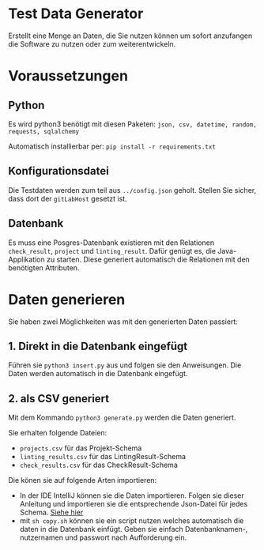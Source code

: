 # Test Data Generator

Erstellt eine Menge an Daten, die Sie nutzen können um sofort anzufangen die Software zu nutzen oder zum weiterentwickeln.

# Voraussetzungen

## Python

Es wird python3 benötigt mit diesen Paketen:
`json, csv, datetime, random, requests, sqlalchemy`

Automatisch installierbar per: `pip install -r requirements.txt`

## Konfigurationsdatei

Die Testdaten werden zum teil aus `../config.json` geholt. Stellen Sie sicher, dass dort der `gitLabHost` gesetzt ist.

## Datenbank

Es muss eine Posgres-Datenbank existieren mit den Relationen `check_result`, `project` und `linting_result`.
Dafür genügt es, die Java-Applikation zu starten. Diese generiert automatisch die Relationen mit den benötigten Attributen.

# Daten generieren

Sie haben zwei Möglichkeiten was mit den generierten Daten passiert:

## 1. Direkt in die Datenbank eingefügt

Führen sie `python3 insert.py` aus und folgen sie den Anweisungen.
Die Daten werden automatisch in die Datenbank eingefügt.

## 2. als CSV generiert

Mit dem Kommando `python3 generate.py` werden die Daten generiert.

Sie erhalten folgende Dateien:

- `projects.csv` für das Projekt-Schema
- `linting_results.csv` für das LintingResult-Schema
- `check_results.csv` für das CheckResult-Schema

Die könen sie auf folgende Arten importieren:

- In der IDE IntelliJ können sie die Daten importieren.
  Folgen sie dieser Anleitung und importieren sie die entsprechende Json-Datei für jedes Schema. [Siehe hier](https://www.jetbrains.com/help/idea/import-data.html#import_csv)
- mit `sh copy.sh` können sie ein script nutzen welches automatisch die daten in die Datenbank einfügt.
  Geben sie einfach Datenbanknamen-, nutzernamen und passwort nach Aufforderung ein.
